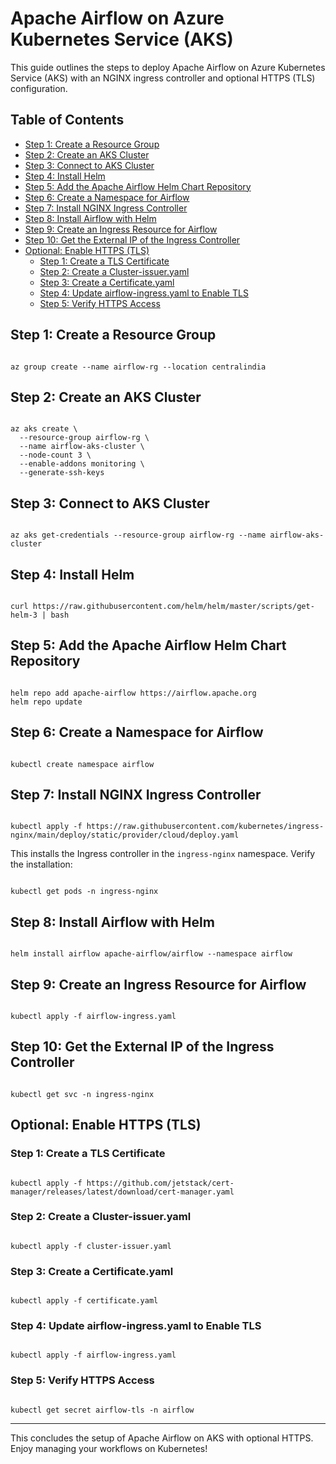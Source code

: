 # Apache Airflow on Azure Kubernetes Service (AKS)

This guide outlines the steps to deploy Apache Airflow on Azure Kubernetes Service (AKS) with an NGINX ingress controller and optional HTTPS (TLS) configuration.

## Table of Contents
- [Step 1: Create a Resource Group](#step-1-create-a-resource-group)
- [Step 2: Create an AKS Cluster](#step-2-create-an-aks-cluster)
- [Step 3: Connect to AKS Cluster](#step-3-connect-to-aks-cluster)
- [Step 4: Install Helm](#step-4-install-helm)
- [Step 5: Add the Apache Airflow Helm Chart Repository](#step-5-add-the-apache-airflow-helm-chart-repository)
- [Step 6: Create a Namespace for Airflow](#step-6-create-a-namespace-for-airflow)
- [Step 7: Install NGINX Ingress Controller](#step-7-install-nginx-ingress-controller)
- [Step 8: Install Airflow with Helm](#step-8-install-airflow-with-helm)
- [Step 9: Create an Ingress Resource for Airflow](#step-9-create-an-ingress-resource-for-airflow)
- [Step 10: Get the External IP of the Ingress Controller](#step-10-get-the-external-ip-of-the-ingress-controller)
- [Optional: Enable HTTPS (TLS)](#optional-enable-https-tls)
  - [Step 1: Create a TLS Certificate](#step-1-create-a-tls-certificate)
  - [Step 2: Create a Cluster-issuer.yaml](#step-2-create-a-cluster-issueryaml)
  - [Step 3: Create a Certificate.yaml](#step-3-create-a-certificateyaml)
  - [Step 4: Update airflow-ingress.yaml to Enable TLS](#step-4-update-airflow-ingressyaml-to-enable-tls)
  - [Step 5: Verify HTTPS Access](#step-5-verify-https-access)

## Step 1: Create a Resource Group

<code>
az group create --name airflow-rg --location centralindia
</code>

## Step 2: Create an AKS Cluster

<code>
az aks create \
  --resource-group airflow-rg \
  --name airflow-aks-cluster \
  --node-count 3 \
  --enable-addons monitoring \
  --generate-ssh-keys
</code>

## Step 3: Connect to AKS Cluster

<code>
az aks get-credentials --resource-group airflow-rg --name airflow-aks-cluster
</code>

## Step 4: Install Helm

<code>
curl https://raw.githubusercontent.com/helm/helm/master/scripts/get-helm-3 | bash
</code>

## Step 5: Add the Apache Airflow Helm Chart Repository

<code>
helm repo add apache-airflow https://airflow.apache.org
helm repo update
</code>

## Step 6: Create a Namespace for Airflow

<code>
kubectl create namespace airflow
</code>

## Step 7: Install NGINX Ingress Controller

<code>
kubectl apply -f https://raw.githubusercontent.com/kubernetes/ingress-nginx/main/deploy/static/provider/cloud/deploy.yaml
</code>

This installs the Ingress controller in the `ingress-nginx` namespace. Verify the installation:

<code>
kubectl get pods -n ingress-nginx
</code>

## Step 8: Install Airflow with Helm

<code>
helm install airflow apache-airflow/airflow --namespace airflow
</code>

## Step 9: Create an Ingress Resource for Airflow

<code>
kubectl apply -f airflow-ingress.yaml
</code>

## Step 10: Get the External IP of the Ingress Controller

<code>
kubectl get svc -n ingress-nginx
</code>

## Optional: Enable HTTPS (TLS)

### Step 1: Create a TLS Certificate

<code>
kubectl apply -f https://github.com/jetstack/cert-manager/releases/latest/download/cert-manager.yaml
</code>

### Step 2: Create a Cluster-issuer.yaml

<code>
kubectl apply -f cluster-issuer.yaml
</code>

### Step 3: Create a Certificate.yaml

<code>
kubectl apply -f certificate.yaml
</code>

### Step 4: Update airflow-ingress.yaml to Enable TLS

<code>
kubectl apply -f airflow-ingress.yaml
</code>

### Step 5: Verify HTTPS Access

<code>
kubectl get secret airflow-tls -n airflow
</code>

---

This concludes the setup of Apache Airflow on AKS with optional HTTPS. Enjoy managing your workflows on Kubernetes!
